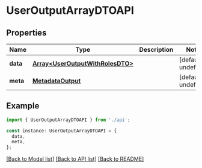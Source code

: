 # UserOutputArrayDTOAPI

## Properties

| Name     | Type                                                                 | Description | Notes                  |
| -------- | -------------------------------------------------------------------- | ----------- | ---------------------- |
| **data** | [**Array&lt;UserOutputWithRolesDTO&gt;**](UserOutputWithRolesDTO.md) |             | [default to undefined] |
| **meta** | [**MetadataOutput**](MetadataOutput.md)                              |             | [default to undefined] |

## Example

```typescript
import { UserOutputArrayDTOAPI } from './api';

const instance: UserOutputArrayDTOAPI = {
  data,
  meta,
};
```

[[Back to Model list]](../README.md#documentation-for-models) [[Back to API list]](../README.md#documentation-for-api-endpoints) [[Back to README]](../README.md)
